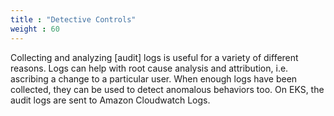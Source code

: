 ```yaml
---
title : "Detective Controls"
weight : 60
---
```


Collecting and analyzing [audit] logs is useful for a variety of different reasons. Logs can help with root cause analysis and attribution, i.e. ascribing a change to a particular user. When enough logs have been collected, they can be used to detect anomalous behaviors too. On EKS, the audit logs are sent to Amazon Cloudwatch Logs.
